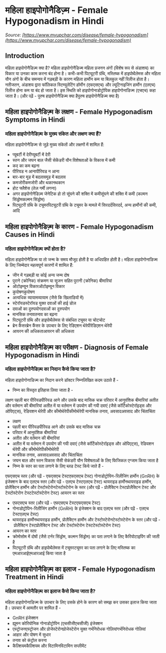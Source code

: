# महिला हाइपोगोनैडिज़्म - Female Hypogonadism in Hindi
_Source: [https://www.myupchar.com/disease/female-hypogonadism](https://www.myupchar.com/disease/female-hypogonadism)_

## Introduction
महिला हाइपोगोनैडिज़्म क्या है?
महिला हाइपोगोनैडिज्म महिला प्रजनन अंगों (विशेष रूप से अंडाशय) का विकार या उनका काम करना बंद होना है। कभी-कभी पिट्यूटरी ग्रंथि, मस्तिष्क में हाइपोथैलेमस और महिला यौन अंगों के बीच समन्वय में गड़बड़ी के कारण महिला हार्मोन कम या बिलकुल नहीं रिलीज होता है। नतीजतन, अंडाशय द्वारा फॉलिकल स्टिम्युलेटिंग हॉर्मोन (एफएसएच) और ल्यूटिनाइजिंग हार्मोन (एलएच) रिलीज होना कम या बंद हो जाता है। इस स्थिति को हाइपोगोनाडोट्रोपिक हाइपोगोनाडिज्म (एचएच) कहा जाता है।
(और पढ़ें - पुरुष हाइपोगोनैडिज्म क्या हैपुरुष हाइपोगोनैडिज्म क्या है)

## महिला हाइपोगोनैडिज़्म के लक्षण - Female Hypogonadism Symptoms in Hindi
### महिला हाइपोगोनैडिज़्म के मुख्य संकेत और लक्षण क्या हैं?
महिला हाइपोगोनैडिज्म से जुड़े मुख्य संकेतों और लक्षणों में शामिल हैं:
- प्यूबर्टी में देरीप्यूबर्टी में देरी
- स्तन और जघन बाल जैसी सेकेंडरी यौन विशेषताओं के विकास में कमी
- कद का कम बढ़ना
- पीरियड न आनापीरियड न आना
- बार-बार मूड में बदलावमूड में बदलाव
- कमजोरीकमजोरी और थकानथकान
- होट फ्लैशेस (तेज़ गर्मी लगना)
- अगर हाइपोगोनैडिज़्म जेनेटिक हो तो सूंघने की शक्ति में कमीसूंघने की शक्ति में कमी (कल्मन सिंड्रोमकल्मन सिंड्रोम)
- पिट्यूटरी ग्रंथि के ट्यूमरपिट्यूटरी ग्रंथि के ट्यूमर के मामले में सिरदर्दसिरदर्द, अन्य हार्मोनों की कमी, आदि

## महिला हाइपोगोनैडिज़्म के कारण - Female Hypogonadism Causes in Hindi
### महिला हाइपोगोनैडिज़्म क्यों होता है?
महिला हाइपोगोनैडिज्म या तो जन्म के समय मौजूद होती है या अधिग्रहित होती है। महिला हाइपोगोनाडिज्म के लिए जिम्मेदार महत्वपूर्ण कारणों में शामिल हैं:
- जीन में गड़बड़ी या कोई अन्य जन्म दोष
- पुराने (क्रोनिक) संक्रमण या सूजन सहित पुरानी (क्रोनिक) बीमारियां
- ऑटोइम्यून विकारऑटोइम्यून विकार
- कुपोषणकुपोषण
- अत्यधिक व्यायामव्यायाम (जैसे कि खिलाडियों में)
- स्टेरॉयडस्टेरॉयड युक्त दवाओं की हाई डोज़
- दवाओं का दुरुपयोगदवाओं का दुरुपयोग
- मानसिक तनावतनाव का बढ़ना
- पिट्यूटरी ग्रंथि और हाइपोथैलेमस से संबंधित ट्यूमर या चोटचोट
- ब्रेन कैंसरब्रेन कैंसर के उपचार के लिए रेडिएशन थेरेपीरेडिएशन थेरेपी
- आयरन की अधिकताआयरन की अधिकता

## महिला हाइपोगोनैडिज़्म का परीक्षण - Diagnosis of Female Hypogonadism in Hindi
### महिला हाइपोगोनैडिज़्म का निदान कैसे किया जाता है?
महिला हाइपोगोनाडिज्म का निदान करने डॉक्टर निम्नलिखित कदम उठाते हैं -
- निम्न का विस्तृत इतिहास लिया जाता है -
	
लक्षण
पहली बार पीरियडपीरियड आने और उसके बाद मासिक चक्र
परिवार में आनुवंशिक बीमारियां
अतीत और वर्तमान की बीमारियां
अतीत में या वर्तमान में उपयोग की गयी दवाएं (जैसे कॉर्टिकोस्टेरॉइड्स और ओपिएट्स), रेडियशन थेरेपी और कीमोथेरेपीकीमोथेरेपी
मानसिक तनाव, अवसादअवसाद और चिंताचिंता
- लक्षण
- पहली बार पीरियडपीरियड आने और उसके बाद मासिक चक्र
- परिवार में आनुवंशिक बीमारियां
- अतीत और वर्तमान की बीमारियां
- अतीत में या वर्तमान में उपयोग की गयी दवाएं (जैसे कॉर्टिकोस्टेरॉइड्स और ओपिएट्स), रेडियशन थेरेपी और कीमोथेरेपीकीमोथेरेपी
- मानसिक तनाव, अवसादअवसाद और चिंताचिंता
- जघन बाल और स्तन विकास जैसी सेकंडरी यौन विशेषताओं के लिए फिजिकल एग्जाम किया जाता है
- निम्न के स्तर का पता लगाने के लिए ब्लड टेस्ट किये जाते हैं -
	
एफएसएच स्तर (और पढ़ें - एफएसएच टेस्टएफएसएच टेस्ट)
गोनाडोट्रोपिन-रिलीजिंग हार्मोन (GnRH) के इंजेक्शन के बाद एलएच स्तर (और पढ़ें - एलएच टेस्टएलएच टेस्ट)
थायराइड हार्मोनथायराइड हार्मोन, प्रोलैक्टिन हार्मोन और टेस्टोस्टेरोनटेस्टोस्टेरोन के स्तर (और पढ़ें - प्रोलैक्टिन टेस्टप्रोलैक्टिन टेस्ट और टेस्टोस्टेरोन टेस्टटेस्टोस्टेरोन टेस्ट)
आयरन का स्तर
- एफएसएच स्तर (और पढ़ें - एफएसएच टेस्टएफएसएच टेस्ट)
- गोनाडोट्रोपिन-रिलीजिंग हार्मोन (GnRH) के इंजेक्शन के बाद एलएच स्तर (और पढ़ें - एलएच टेस्टएलएच टेस्ट)
- थायराइड हार्मोनथायराइड हार्मोन, प्रोलैक्टिन हार्मोन और टेस्टोस्टेरोनटेस्टोस्टेरोन के स्तर (और पढ़ें - प्रोलैक्टिन टेस्टप्रोलैक्टिन टेस्ट और टेस्टोस्टेरोन टेस्टटेस्टोस्टेरोन टेस्ट)
- आयरन का स्तर
- क्रोमोसोम में दोषों (जैसे टर्नर सिंड्रोम, कल्मन सिंड्रोम) का पता लगाने के लिए कैरियोटाइपिंग की जाती है
- पिट्यूटरी ग्रंथि और हाइपोथैलेमस में ट्यूमरट्यूमर का पता लगाने के लिए मस्तिष्क का एमआरआईएमआरआई किया जाता है

## महिला हाइपोगोनैडिज़्म का इलाज - Female Hypogonadism Treatment in Hindi
### महिला हाइपोगोनैडिज़्म का इलाज कैसे किया जाता है?
महिला हाइपोगोनाडिज्म के उपचार के लिए उसके होने के कारण को समझ कर उसका इलाज किया जाता है। उपचार में आमतौर पर शामिल हैं -
- GnRH इंजेक्शन
- ह्यूमन कोरियोनिक गोनाडोट्रोपिन (एचसीजीएचसीजी) इंजेक्शन
- एस्ट्रोजनएस्ट्रोजन और प्रोजेस्टेरोनप्रोजेस्टेरोन युक्त गर्भनिरोधक गोलियांगर्भनिरोधक गोलियां
- आहार और पोषण में सुधार
- तनाव को कंट्रोल करना
- कैल्शियमकैल्शियम और विटामिनविटामिन सप्लीमेंट

